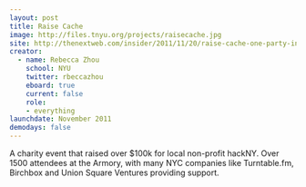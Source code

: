 ```yaml
---
layout: post
title: Raise Cache
image: http://files.tnyu.org/projects/raisecache.jpg
site: http://thenextweb.com/insider/2011/11/20/raise-cache-one-party-in-nyc-raises-over-100000-for-local-hackers/
creator:
  - name: Rebecca Zhou
    school: NYU
    twitter: rbeccazhou
    eboard: true
    current: false
    role:
    - everything
launchdate: November 2011
demodays: false
---
```


A charity event that raised over $100k for local non-profit hackNY. Over 1500 attendees at the Armory, with many NYC companies like Turntable.fm, Birchbox and Union Square Ventures providing support.